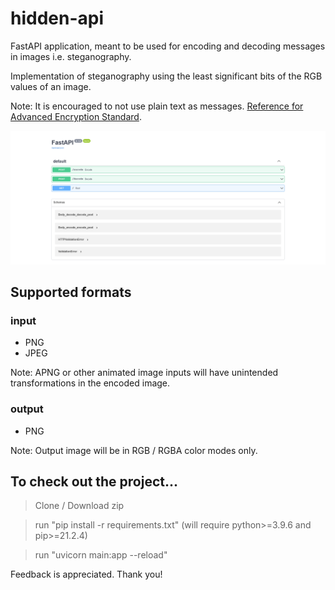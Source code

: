 # hidden-api

FastAPI application, meant to be used for encoding and decoding messages in images i.e. steganography.

Implementation of steganography using the least significant bits of the RGB values of an image.

Note: It is encouraged to not use plain text as messages. [Reference for Advanced Encryption Standard](https://en.wikipedia.org/wiki/Advanced_Encryption_Standard).

![](hidden-api.png)

## Supported formats

### input

- PNG
- JPEG

Note: APNG or other animated image inputs will have unintended transformations in the encoded image.

### output

- PNG

Note: Output image will be in RGB / RGBA color modes only.

## To check out the project...

> Clone / Download zip

> run "pip install -r requirements.txt" (will require python>=3.9.6 and pip>=21.2.4)

> run "uvicorn main:app --reload"

Feedback is appreciated. Thank you!
